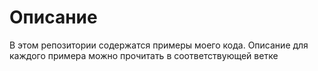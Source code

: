 # Описание

В этом репозитории содержатся примеры моего кода. Описание для каждого примера можно прочитать в соответствующей ветке
